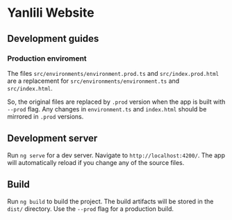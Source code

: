 # Yanlili Website

## Development guides

### Production enviroment

The files `src/environments/environment.prod.ts` and `src/index.prod.html` are a replacement for `src/environments/environment.ts` and `src/index.html`.

So, the original files are replaced by `.prod` version when the app is built with `--prod` flag. Any changes in `environment.ts` and `index.html` should be mirrored in `.prod` versions.


## Development server

Run `ng serve` for a dev server. Navigate to `http://localhost:4200/`. The app will automatically reload if you change any of the source files.

## Build

Run `ng build` to build the project. The build artifacts will be stored in the `dist/` directory. Use the `--prod` flag for a production build.

